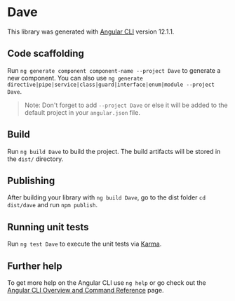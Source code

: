 # Dave

This library was generated with [Angular CLI](https://github.com/angular/angular-cli) version 12.1.1.

## Code scaffolding

Run `ng generate component component-name --project Dave` to generate a new component. You can also use `ng generate directive|pipe|service|class|guard|interface|enum|module --project Dave`.
> Note: Don't forget to add `--project Dave` or else it will be added to the default project in your `angular.json` file. 

## Build

Run `ng build Dave` to build the project. The build artifacts will be stored in the `dist/` directory.

## Publishing

After building your library with `ng build Dave`, go to the dist folder `cd dist/dave` and run `npm publish`.

## Running unit tests

Run `ng test Dave` to execute the unit tests via [Karma](https://karma-runner.github.io).

## Further help

To get more help on the Angular CLI use `ng help` or go check out the [Angular CLI Overview and Command Reference](https://angular.io/cli) page.
